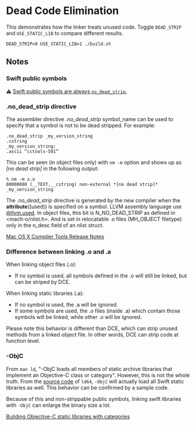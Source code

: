 # Dead Code Elimination

This demonstrates how the linker treats unused code. Toggle `DEAD_STRIP` and `USE_STATIC_LIB` to compare different results.

```
DEAD_STRIP=0 USE_STATIC_LIB=1 ./build.sh
```

## Notes

### Swift public symbols
⚠️ [Swift public symbols are always `no_dead_strip`.](https://forums.swift.org/t/why-public-symbols-are-always-no-dead-strip/47264)

### .no_dead_strip directive
The assembler directive *.no_dead_strip* symbol_name can be used to specify that a symbol is not to be dead stripped. For example:
```
.no_dead_strip _my_version_string
.cstring
_my_version_string:
.ascii “cctools-501”
```

This can be seen (in object files only) with `nm -m` option and shows up as *[no dead strip]* in the following output:
```
% nm -m x.o
00000000 (__TEXT,__cstring) non-external *[no dead strip]* _my_version_string
```
The *.no_dead_strip* directive is generated by the new compiler when the __attribute__((used)) is specified on a symbol. LLVM assembly language use [@llvm.used](https://llvm.org/docs/LangRef.html#the-llvm-used-global-variable).
In object files, this bit is N_NO_DEAD_STRIP as defined in <mach-o/nlist.h>. And is set in relocatable .o files (MH_OBJECT filetype) only in the n_desc field of an nlist struct.

[Mac OS X Compiler Tools Release Notes](https://opensource.apple.com/source/cctools/cctools-622.5.1/RelNotes/CompilerTools.html?txt)

### Difference between linking .o and .a
When linking object files (.o):  
* If no symbol is used, all symbols defined in the .o will still be linked, but can be striped by DCE.  

When linking static libraries (.a):  
* If no symbol is used, the .a will be ignored.  
* If some symbols are used, the .o files (inside .a) which contain those symbols will be linked, while other .o will be ignored.  

Please note this behavior is different than DCE, which can strip unused methods from a linked object file. In other words, DCE can strip code at function level.

### -ObjC
From `man ld`, "-ObjC loads all members of static archive libraries that implement an Objective-C class or category". However, this is not the whole truth. From the [source code](https://github.com/apple-opensource/ld64/blob/e28c028b20af187a16a7161d89e91868a450cadc/src/ld/parsers/macho_relocatable_file.cpp#L1520~L1525) of `ld64`, `-ObjC` will actually load all Swift static libraries as well. This behavior can be confirmed by a sample code.

Because of this and non-strippable public symbols, linking swift libraries with `-ObjC` can enlarge the binary size a lot.

[Building Objective-C static libraries with categories](https://developer.apple.com/library/archive/qa/qa1490/_index.html)


